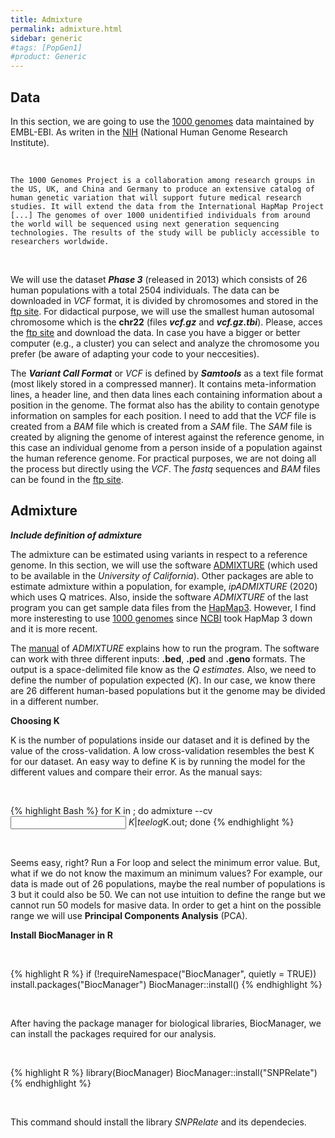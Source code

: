 ```yaml
---
title: Admixture
permalink: admixture.html
sidebar: generic
#tags: [PopGen1]
#product: Generic
---
```


## Data

In this section, we are going to use the [1000 genomes](https://www.internationalgenome.org/) data maintained by EMBL-EBI. As writen in the [NIH](https://www.genome.gov/27528684/1000-genomes-project) (National Human Genome Research Institute).

<p>&nbsp;</p>

```
The 1000 Genomes Project is a collaboration among research groups in the US, UK, and China and Germany to produce an extensive catalog of human genetic variation that will support future medical research studies. It will extend the data from the International HapMap Project [...] The genomes of over 1000 unidentified individuals from around the world will be sequenced using next generation sequencing technologies. The results of the study will be publicly accessible to researchers worldwide.
```

<p>&nbsp;</p>

We will use the dataset ***Phase 3*** (released in 2013) which consists of 26 human populations with a total 2504 individuals. The data can be downloaded in _VCF_ format, it is divided by chromosomes and stored in the [ftp site](ftp://ftp.1000genomes.ebi.ac.uk/vol1/ftp/release/20130502/). For didactical purpose, we will use the smallest human autosomal chromosome which is the **chr22** (files **_vcf.gz_** and **_vcf.gz.tbi_**). Please, acces the [ftp site](ftp://ftp.1000genomes.ebi.ac.uk/vol1/ftp/release/20130502/) and download the data. In case you have a bigger or better computer (e.g., a cluster) you can select and analyze the chromosome you prefer (be aware of adapting your code to your neccesities).

The ***Variant Call Format*** or _VCF_ is defined by ***Samtools*** as a text file format (most likely stored in a compressed manner). It contains meta-information lines, a header line, and then data lines each containing information about a position in the genome. The format also has the ability to contain genotype information on samples for each position. I need to add that the _VCF_ file is created from a _BAM_ file which is created from a _SAM_ file. The _SAM_ file is created by aligning the genome of interest against the reference genome, in this case an individual genome from a person inside of a population against the human reference genome. For practical purposes, we are not doing all the process but directly using the _VCF_. The _fastq_ sequences and _BAM_ files can be found in the [ftp site](ftp://ftp.1000genomes.ebi.ac.uk/vol1/ftp/release/20130502/).

## Admixture

***Include definition of admixture***

The admixture can be estimated using variants in respect to a reference genome. In this section, we will use the software [ADMIXTURE](https://dalexander.github.io/admixture/download.html) (which used to be available in the _University of California_). Other packages are able to estimate admixture within a population, for example, _ipADMIXTURE_ (2020) which uses Q matrices. Also, inside the software _ADMIXTURE_ of the last program you can get sample data files from the [HapMap3](https://www.sanger.ac.uk/resources/downloads/human/hapmap3.html). However, I find more insteresting to use [1000 genomes](https://www.internationalgenome.org/) since [NCBI](https://www.ncbi.nlm.nih.gov/variation/news/NCBI_retiring_HapMap/) took HapMap 3 down and it is more recent.

The [manual](https://dalexander.github.io/admixture/admixture-manual.pdf) of _ADMIXTURE_ explains how to run the program. The software can work with three different inputs: **.bed**, **.ped** and **.geno** formats. The output is a space-delimited file know as the _Q estimates_. Also, we need to define the number of population expected (_K_). In our case, we know there are 26 different human-based populations but it the genome may be divided in a different number.



**Choosing K**

K is the number of populations inside our dataset and it is defined by the value of the cross-validation. A low cross-validation resembles the best K for our dataset. An easy way to define K is by running the model for the different values and compare their error. As the manual says:

<p>&nbsp;</p>

{% highlight Bash %}
for K in <range>; do admixture --cv <input> $K | tee log$K.out; done
{% endhighlight %}

<p>&nbsp;</p>

Seems easy, right? Run a For loop and select the minimum error value. But, what if we do not know the maximum an minimum values? For example, our data is made out of 26 populations, maybe the real number of populations is 3 but it could also be 50. We can not use intuition to define the range but we cannot run 50 models for masive data. In order to get a hint on the possible range we will use **Principal Components Analysis** (PCA).


**Install BiocManager in R**

<p>&nbsp;</p>

{% highlight R %}
if (!requireNamespace("BiocManager", quietly = TRUE))
    install.packages("BiocManager")
BiocManager::install()
{% endhighlight %}

<p>&nbsp;</p>

After having the package manager for biological libraries, BiocManager, we can install the packages required for our analysis.

<p>&nbsp;</p>

{% highlight R %}
library(BiocManager)
BiocManager::install("SNPRelate")
{% endhighlight %}

<p>&nbsp;</p>

This command should install the library _SNPRelate_ and its dependecies.